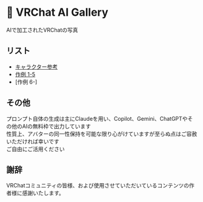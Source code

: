 # 🎨 VRChat AI Gallery

AIで加工されたVRChatの写真  


## リスト
- [キャラクター参考](CharacterSheets.md)
- [作例 1-5](List1-5.md)
- [作例 6-]

## その他

プロンプト自体の生成は主にClaudeを用い、Copilot、Gemini、ChatGPTやその他のAIの無料枠で出力しています  
性質上、アバターの同一性保持を可能な限り心がけていますが至らぬ点はご容赦いただければ幸いです  
ご自由にご活用ください


## 謝辞

VRChatコミュニティの皆様、および使用させていただいているコンテンツの作者様に感謝いたします。
